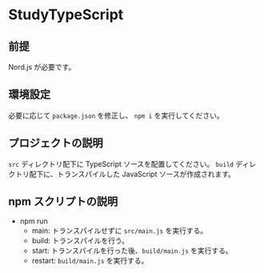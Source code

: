 # StudyTypeScript

## 前提

Nord.js が必要です。

## 環境設定

必要に応じて `package.json` を修正し、
`npm i` を実行してください。

## プロジェクトの説明

`src` ディレクトリ配下に TypeScript ソースを配置してください。
`build` ディレクトリ配下に、トランスパイルした JavaScript ソースが作成されます。

## npm スクリプトの説明

- npm run
    - main: トランスパイルせずに `src/main.js` を実行する。
    - build: トランスパイルを行う。
    - start: トランスパイルを行った後、`build/main.js` を実行する。
    - restart: `build/main.js` を実行する。
